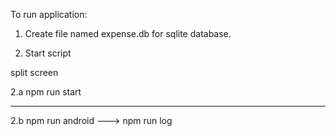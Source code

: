 To run application:

1. Create file named expense.db for sqlite database.

2. Start script

split screen

2.a npm run start

---

2.b npm run android ---> npm run log
